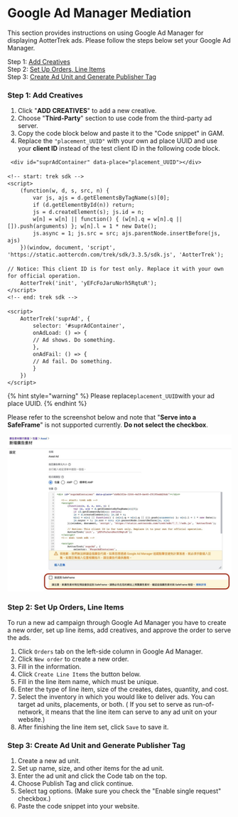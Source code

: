# Google Ad Manager Mediation

This section provides instructions on using Google Ad Manager for displaying AotterTrek ads. Please follow the steps below set your Google Ad Manager.

Step 1: [Add Creatives](google-ad-manager-mediation.md#step-1-add-creatives)\
Step 2: [Set Up Orders, Line Items](google-ad-manager-mediation.md#step-2-set-up-orders-line-items)\
Step 3: [Create Ad Unit and Generate Publisher Tag](google-ad-manager-mediation.md#step-3-create-ad-unit-and-generate-publisher-tag)

### Step 1: Add Creatives

1. Click "**ADD CREATIVES**" to add a new creative.&#x20;
2. Choose "**Third-Party**" section to use code from the third-party ad server.
3. Copy the code block below and paste it to the "Code snippet" in GAM.
4. Replace the `"placement_UUID"` with your own ad place UUID and use your **client ID** instead of the test client ID in the following code block.

```markup
 <div id="suprAdContainer" data-place="placement_UUID"></div>

<!-- start: trek sdk -->
<script>
    (function(w, d, s, src, n) {
        var js, ajs = d.getElementsByTagName(s)[0];
        if (d.getElementById(n)) return;
        js = d.createElement(s); js.id = n;
        w[n] = w[n] || function() { (w[n].q = w[n].q || []).push(arguments) }; w[n].l = 1 * new Date();
        js.async = 1; js.src = src; ajs.parentNode.insertBefore(js, ajs)
    })(window, document, 'script', 'https://static.aottercdn.com/trek/sdk/3.3.5/sdk.js', 'AotterTrek');

// Notice: This client ID is for test only. Replace it with your own for official operation.
    AotterTrek('init', 'yEFcFoJaruNorh5RqtuR');
</script>
<!-- end: trek sdk -->

<script>
    AotterTrek('suprAd', { 
        selector: '#suprAdContainer',
        onAdLoad: () => {
        // Ad shows. Do something.
        },
        onAdFail: () => {
        // Ad fail. Do something.
        }
    })
</script>
```

{% hint style="warning" %}
Please replace`placement_UUID`with your ad place UUID.
{% endhint %}

Please refer to the screenshot below and note that "**Serve into a SafeFrame**" is not supported currently. **Do not select the checkbox**.

![](../.gitbook/assets/1636013796274.jpg)

### Step 2: Set Up Orders, Line Items

To run a new ad campaign through Google Ad Manager you have to create a new order, set up line items, add creatives, and approve the order to serve the ads.&#x20;

1. Click `Orders` tab on the left-side column in Google Ad Manager.
2. Click `New order` to create a new order.
3. Fill in the information.
4. Click `Create Line Items` the button below.
5. Fill in the line item name, which must be unique.
6. Enter the type of line item, size of the creates, dates, quantity, and cost.&#x20;
7. Select the inventory in which you would like to deliver ads. You can target ad units, placements, or both. ( If you set to serve as run-of-network, it means that the line item can serve to any ad unit on your website.)
8. After finishing the line item set, click `Save` to save it.

### Step 3: Create Ad Unit and Generate Publisher Tag

1. Create a new ad unit.
2. Set up name, size, and other items for the ad unit.
3. Enter the ad unit and click the Code tab on the top.
4. Choose Publish Tag and click continue.
5. Select tag options. (Make sure you check the "Enable single request" checkbox.)
6. Paste the code snippet into your website.&#x20;
